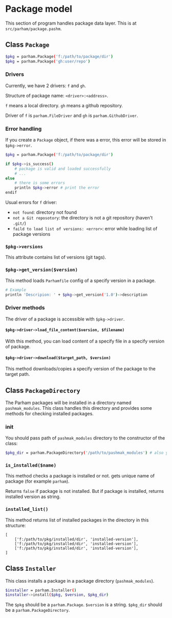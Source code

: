 # Package model
This section of program handles package data layer.
This is at `src/parham/package.pashm`.

## Class `Package`

```bash
$pkg = parham.Package('f:/path/to/package/dir')
$pkg = parham.Package('gh:user/repo')
```

### Drivers
Currently, we have 2 drivers: `f` and `gh`.

Structure of package name: `<driver>:<address>`.

`f` means a local directory.
`gh` means a github repository.

Driver of `f` is `parham.FileDriver` and `gh` is `parham.GithubDriver`.

### Error handling
If you create a `Package` object, if there was a error, this error will be stored in `$pkg->error`.

```bash
$pkg = parham.Package('f:/path/to/package/dir')

if $pkg->is_success()
    # package is valid and loaded successfully
    # ...
else
    # there is some errors
    println $pkg->error # print the error
endif
```

Usual errors for `f` driver:
- `not found`: directory not found
- `not a Git reposotory`: the directory is not a git repository (haven't `.git/`)
- `faild to load list of versions: <error>`: error while loading list of package versions

### `$pkg->versions`
This attribute contains list of versions (git tags).

### `$pkg->get_version($version)`
This method loads `Parhamfile` config of a specify version in a package.

```bash
# Example
println 'Descripion: ' + $pkg->get_version('1.0')->description
```

### Driver methods
The driver of a package is accessible with `$pkg->driver`.

#### `$pkg->driver->load_file_content($version, $filename)`
With this method, you can load content of a specify file in a specify version of package.

#### `$pkg->driver->download($target_path, $version)`
This method downloads/copies a specify version of the package to the target path.

## Class `PackageDirectory`
The Parham packages will be installed in a directory named `pashmak_modules`.
This class handles this directory and provides some methods for checking installed packages.

### init
You should pass path of `pashmak_modules` directory to the constructor of the class:

```bash
$pkg_dir = parham.PackageDirectory('/path/to/pashmak_modules') # also you can use other name instead of `pashmak_modules`
```

### `is_installed($name)`
This method checks a package is installed or not. gets unique name of package (for example `parham`).

Returns `false` if package is not installed.
But if package is installed, returns installed version as string.

### `installed_list()`
This method returns list of installed packages in the directory in this structure:

```
[
    ['f:/path/to/pkg/installed/dir', 'installed-version'],
    ['f:/path/to/pkg/installed/dir', 'installed-version'],
    ['f:/path/to/pkg/installed/dir', 'installed-version'],
]
```

## Class `Installer`
This class installs a package in a package directory (`pashmak_modules`).

```bash
$installer = parham.Installer()
$installer->install($pkg, $version, $pkg_dir)
```

The `$pkg` should be a `parham.Package`.
`$version` is a string.
`$pkg_dir` should be a `parham.PackageDirectory`.
